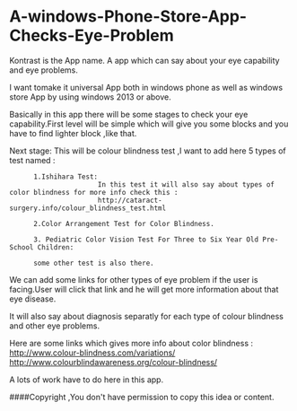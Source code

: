 A-windows-Phone-Store-App-Checks-Eye-Problem
============================================
Kontrast is the App name.
A app which can say about your eye capability and eye problems.

I want tomake it universal App both in windows phone as well as windows store App by using windows 2013 or above.

Basically in this app there will be some stages to check your eye capability.First level will be simple which will give you some 
blocks  and you have to find lighter block ,like that.

Next stage: This will be colour blindness test ,I want to add here 5 types of test named :

          1.Ishihara Test:
                          In this test it will also say about types of color blindness for more info check this :
                          http://cataract-surgery.info/colour_blindness_test.html
                          
          2.Color Arrangement Test for Color Blindness.
          
          3. Pediatric Color Vision Test For Three to Six Year Old Pre-School Children:
          
          some other test is also there. 
        
 We can add some links for other types of eye problem if the user is facing.User will click that link and he will get  more information
 about that eye disease.
 
It will also say about diagnosis separatly for each type of colour blindness and other eye problems.

Here are some links which gives more info about color blindness :
http://www.colour-blindness.com/variations/
http://www.colourblindawareness.org/colour-blindness/


A lots of work have to do here in this app.

####Copyright ,You don't have permission to copy this idea or content.
